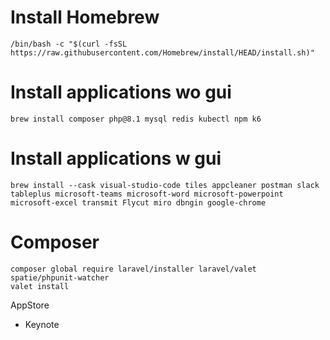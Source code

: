 # Install Homebrew
`/bin/bash -c "$(curl -fsSL https://raw.githubusercontent.com/Homebrew/install/HEAD/install.sh)"`

# Install applications wo gui
`brew install composer php@8.1 mysql redis kubectl npm k6`

# Install applications w gui
`brew install --cask visual-studio-code tiles appcleaner postman slack tableplus microsoft-teams microsoft-word microsoft-powerpoint microsoft-excel transmit Flycut miro dbngin google-chrome`

# Composer
`composer global require laravel/installer laravel/valet spatie/phpunit-watcher`  
`valet install`

AppStore
- Keynote
